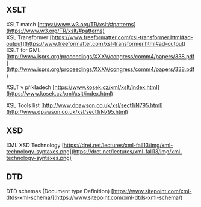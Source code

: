 
## XSLT

XSLT match [https://www.w3.org/TR/xslt/#patterns](https://www.w3.org/TR/xslt/#patterns)  
XSL Transformer [https://www.freeformatter.com/xsl-transformer.html#ad-output](https://www.freeformatter.com/xsl-transformer.html#ad-output)  
XSLT for GML [http://www.isprs.org/proceedings/XXXV/congress/comm4/papers/338.pdf](http://www.isprs.org/proceedings/XXXV/congress/comm4/papers/338.pdf)  
  
XSLT v příkladech [https://www.kosek.cz/xml/xslt/index.html](https://www.kosek.cz/xml/xslt/index.html)  
  
XSL Tools list [http://www.dpawson.co.uk/xsl/sect1/N795.html](http://www.dpawson.co.uk/xsl/sect1/N795.html)

## XSD

XML XSD Technology [https://dret.net/lectures/xml-fall13/img/xml-technology-syntaxes.png](https://dret.net/lectures/xml-fall13/img/xml-technology-syntaxes.png)

## DTD

DTD schemas (Document type Definition) [https://www.sitepoint.com/xml-dtds-xml-schema/](https://www.sitepoint.com/xml-dtds-xml-schema/)

